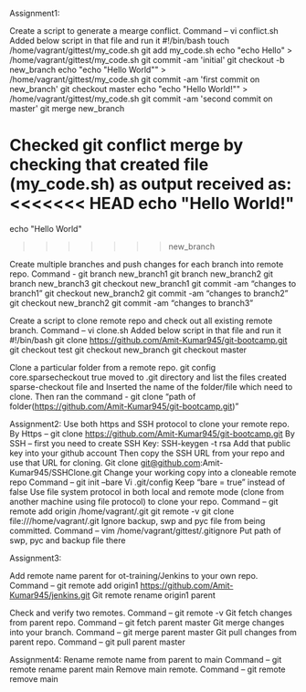 Assignment1:

Create a script to generate a mearge conflict.
Command – vi conflict.sh
Added below script in that file and run it
#!/bin/bash
touch /home/vagrant/gittest/my_code.sh
git add my_code.sh
echo "echo Hello" > /home/vagrant/gittest/my_code.sh
git commit -am 'initial'
git checkout -b new_branch
echo "echo \"Hello World\"" > /home/vagrant/gittest/my_code.sh
git commit -am 'first commit on new_branch'
git checkout master
echo "echo \"Hello World!\"" > /home/vagrant/gittest/my_code.sh
git commit -am 'second commit on master'
git merge new_branch

Checked git conflict merge by checking that created file (my_code.sh) as output received as:
<<<<<<< HEAD
echo "Hello World!"
=======
echo "Hello World"
>>>>>>> new_branch

 

Create multiple branches and push changes for each branch into remote repo.
Command -  git branch new_branch1
                       git branch new_branch2
                       git branch new_branch3
                       git checkout new_branch1
                       git commit -am “changes to branch1”
                      git checkout new_branch2
                      git commit -am “changes to branch2”
                      git checkout new_branch2
                      git commit -am “changes to branch3”


Create a script to clone remote repo and check out all existing remote branch.
Command – vi clone.sh
Added below script in that file and run it
#!/bin/bash
git clone https://github.com/Amit-Kumar945/git-bootcamp.git
git checkout test
git checkout new_branch
git checkout master

 

Clone a particular folder from a remote repo.
git config core.sparsecheckout true
moved to .git directory and list the files
created sparse-checkout file and Inserted the name of the folder/file which need to clone.
Then ran the command - git clone “path of folder(https://github.com/Amit-Kumar945/git-bootcamp.git)”



Assignment2:
Use both https and SSH protocol to clone your remote repo.
By Https – git clone https://github.com/Amit-Kumar945/git-bootcamp.git
By SSH – first you need to create SSH Key: SSH-keygen -t rsa
                 Add that public key into your github account
                Then copy the SSH URL from your repo and use that URL for cloning.
               Git clone git@github.com:Amit-Kumar945/SSHClone.git
Change your working copy into a cloneable remote repo
Command – git init –bare
                      Vi .git/config
                      Keep “bare = true” instead of false 
Use file system protocol in both local and remote mode (clone from another machine using file protocol) to clone your repo.
Command – git remote add origin /home/vagrant/.git
                       git remote -v 
                       git clone file:///home/vagrant/.git
Ignore backup, swp and pyc file from being committed.
Command – vim /home/vagrant/gittest/.gitignore
                       Put path of swp, pyc and backup file there

Assignment3:

Add remote name parent for ot-training/Jenkins to your own repo.
Command – git remote add origin1 https://github.com/Amit-Kumar945/jenkins.git
                       Git remote rename origin1 parent

                       
Check and verify two remotes.
Command – git remote -v
Git fetch changes from parent repo.
Command – git fetch parent master
Git merge changes into your branch.
Command – git merge parent master
Git pull changes from parent repo.
Command – git pull parent master

Assignment4:
Rename remote name from parent to main
Command – git remote rename parent main
Remove main remote.
Command – git remote remove main 

